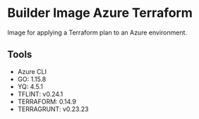 # Builder Image Azure Terraform

Image for applying a Terraform plan to an Azure environment.

## Tools

- Azure CLI
- GO: 1.15.8
- YQ: 4.5.1
- TFLINT: v0.24.1
- TERRAFORM: 0.14.9
- TERRAGRUNT: v0.23.23

